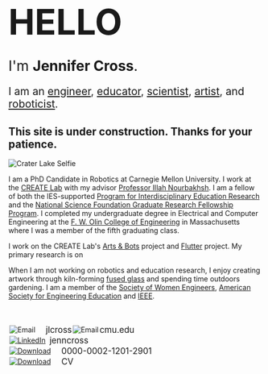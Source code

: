 <h1 class="blue" style="font-size: 500%; margin-bottom: 10px;">HELLO</h1>
<p style="font-size: 200%; margin-bottom: 0px;">I'm <strong>Jennifer Cross</strong>.</p> 
<p style="font-size: 150%; margin-bottom: 30px;">I am an <a href="http://jenncross.github.io/projects">engineer</a>, <a href="http://jenncross.github.io/teaching">educator</a>, <a href="http://jenncross.github.io/publications">scientist</a>, <a href="http://jenncross.github.io/activities">artist</a>, and <a href="http://jenncross.github.io/projects">roboticist</a>.</p>

## [](#header-2) This site is under construction. Thanks for your patience.

![Crater Lake Selfie](jenncross.github.io/images/DSC_0490.jpg)

I am a PhD Candidate in Robotics at Carnegie Mellon University. I work at the [CREATE Lab](http://www.cmucreatelab.org) with my advisor [Professor Illah Nourbakhsh](http://www.cs.cmu.edu/~illah/). I am a fellow of both the IES-supported [Program for Interdisciplinary Education Research](http://www.cmu.edu/pier/) and the [National Science Foundation Graduate Research Fellowship Program](https://www.nsfgrfp.org/). I completed my undergraduate degree in Electrical and Computer Engineering at the [F. W. Olin College of Engineering](http://olin.edu/) in Massachusetts where I was a member of the fifth graduating class. 

I work on the CREATE Lab's [Arts & Bots](http://www.cmucreatelab.org/projects/Arts_&_Bots) project and [Flutter](http://www.cmucreatelab.org/projects/Flutter) project. My primary research is on

When I am not working on robotics and education research, I enjoy creating artwork through kiln-forming [fused glass](http://jenncross.github.io/activities) and spending time outdoors gardening. I am a member of the [Society of Women Engineers](http://societyofwomenengineers.swe.org/), [American Society for Engineering Education](https://www.asee.org/) and [IEEE](https://www.ieee.org/).

<br>
<br>

<div><img style="vertical-align:middle;margin:2px 21px 2px 2px;" src="jenncross.github.io/images/icons/drafts-evelope-button.png" alt="Email"><span style="display: inline-block;vertical-align: middle;font-size:larger;"> jlcross </span><img style="vertical-align:middle;margin:2px 2px 2px 2px;" src="jenncross.github.io/images/icons/emailsymbol.png" alt="Email"><span style="display: inline-block;vertical-align: middle;font-size:larger;">  cmu.edu</span></div>

<div><a href="https://www.linkedin.com/in/jenncross"><img style="vertical-align:middle;margin:2px 8px 2px 2px;" src="jenncross.github.io/images/icons/In-Black-34px-TM.png" alt="LinkedIn"><span style="display:inline-block;vertical-align: middle;font-size:larger;"> jenncross</span></a></div>

<div><a href="https://orcid.org/0000-0002-1201-2901"><img style="vertical-align:middle;margin:2px 21px 2px 2px;" src="jenncross.github.io/images/icons/ID_symbol_B-W_32x32.png" alt="Download"><span style="display:inline-block;vertical-align: middle;font-size:larger;">0000-0002-1201-2901</span></a></div>

<div><a href=""><img style="vertical-align:middle;margin:2px 21px 2px 2px;" src="jenncross.github.io/images/icons/google-drive-pdf-file.png" alt="Download"><span style="display:inline-block;vertical-align: middle;font-size:larger;">CV</span></a></div>
<br>
<br>
<br>




